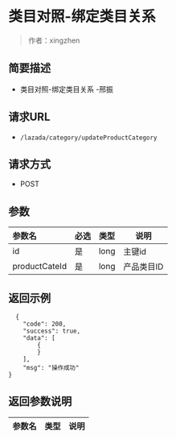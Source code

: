 #  类目对照-绑定类目关系

> 作者：xingzhen

## 简要描述

- 类目对照-绑定类目关系 -邢振

## 请求URL
- ` /lazada/category/updateProductCategory `
  
## 请求方式
- POST 

## 参数

|参数名|必选|类型|说明|
|:----    |:---|:----- |-----   |
|id |是  |long | 主键id    |
|productCateId |是  |long | 产品类目ID    |

## 返回示例 

``` 
  {
    "code": 200,
    "success": true,
    "data": [
        {
        }
    ],
    "msg": "操作成功"
}
```

## 返回参数说明 

|参数名|类型|说明|
|:-----  |:-----|-----                           |